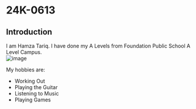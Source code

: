 # 24K-0613

## Introduction
I am Hamza Tariq. I have done my A Levels from Foundation Public School A Level Campus. <br/>
![image](https://github.com/user-attachments/assets/03abec04-c1cc-49e6-852a-4cc2c41d5881)


My hobbies are:
- Working Out
- Playing the Guitar
- Listening to Music
- Playing Games

